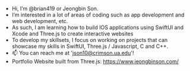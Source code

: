- Hi, I’m @brian419 or Jeongbin Son. 
- I’m interested in a lot of areas of coding such as app development and web development, etc. 
- As such, I am learning how to build IOS applications using SwiftUI and Xcode and Three.js to create interactive websites
- To develop my skillsets, I focus on working on projects that can showcase my skills in SwiftUI, Three.js / Javascript, C and C++.
- 📫 You can reach me at 'json10@crimson.ua.edu'! 
- Portfolio Website built from Three.js: https://www.jeongbinson.com/
<!---
brian419/brian419 is a ✨ special ✨ repository because its `README.md` (this file) appears on your GitHub profile.
You can click the Preview link to take a look at your changes.
--->
